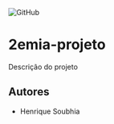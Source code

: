 ![GitHub](https://img.shields.io/github/license/HenriqueSoubhia/2emia-projeto)

# 2emia-projeto
Descrição do projeto
## Autores
- Henrique Soubhia

